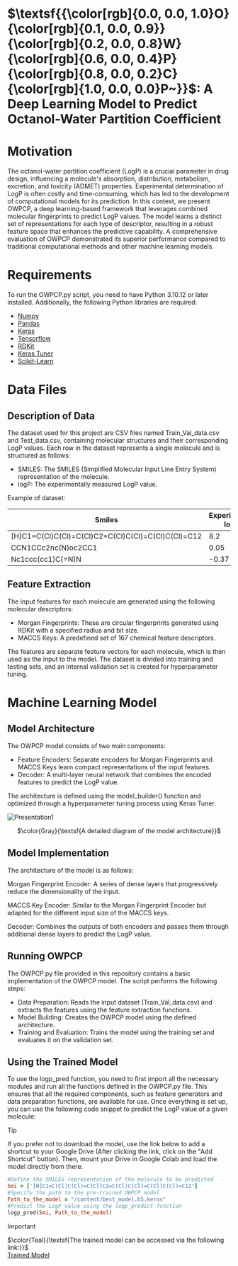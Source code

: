 
# $\textsf{{\color[rgb]{0.0, 0.0, 1.0}O}{\color[rgb]{0.1, 0.0, 0.9}}{\color[rgb]{0.2, 0.0, 0.8}W}{\color[rgb]{0.6, 0.0, 0.4}P}{\color[rgb]{0.8, 0.0, 0.2}C}{\color[rgb]{1.0, 0.0, 0.0}P~}}$:  A Deep Learning Model to Predict Octanol-Water Partition Coefficient 

# Motivation 
The octanol-water partition coefficient (LogP) is a crucial parameter in drug design, influencing a molecule's absorption, distribution, metabolism, excretion, and toxicity (ADMET) properties. Experimental determination of LogP is often costly and time-consuming, which has led to the development of computational models for its prediction. In this context, we present OWPCP, a deep learning-based framework that leverages combined molecular fingerprints to predict LogP values. The model learns a distinct set of representations for each type of descriptor, resulting in a robust feature space that enhances the predictive capability. A comprehensive evaluation of OWPCP demonstrated its superior performance compared to traditional computational methods and other machine learning models.
# Requirements
To run the OWPCP.py script, you need to have Python 3.10.12 or later installed. Additionally, the following Python libraries are required:
- [Numpy](https://numpy.org/)
- [Pandas](https://pandas.pydata.org/)
- [Keras](https://keras.io/)
- [Tensorflow](https://www.tensorflow.org/)
- [RDKit](https://www.rdkit.org/)
- [Keras Tuner](https://keras.io/keras_tuner/)
- [Scikit-Learn](https://scikit-learn.org/stable/)
# Data Files
## Description of Data
The dataset used for this project are CSV files named Train_Val_data.csv and Test_data.csv, containing molecular structures and their corresponding LogP values. Each row in the dataset represents a single molecule and is structured as follows:

+ SMILES: The SMILES (Simplified Molecular Input Line Entry System) representation of the molecule.
+ logP: The experimentally measured LogP value.
  
Example of dataset:

|  Smiles | Experimental logP |
| ---- | -- |
| [H]C1=C(Cl)C(Cl)=C(Cl)C2=C(Cl)C(Cl)=C(Cl)C(Cl)=C12| 8.2 |
|  CCN1CCc2nc(N)oc2CC1	| 0.05 |
|  Nc1ccc(cc1)C(=N)N | -0.37 |


## Feature Extraction
The input features for each molecule are generated using the following molecular descriptors:

- Morgan Fingerprints: These are circular fingerprints generated using RDKit with a specified radius and bit size.
- MACCS Keys: A predefined set of 167 chemical feature descriptors.

The features are separate feature vectors for each molecule, which is then used as the input to the model. The dataset is divided into training and testing sets, and an internal validation set is created for hyperparameter tuning.


# Machine Learning Model
## Model Architecture

The OWPCP model consists of two main components:

- Feature Encoders: Separate encoders for Morgan Fingerprints and MACCS Keys learn compact representations of the input features.
- Decoder: A multi-layer neural network that combines the encoded features to predict the LogP value.

The architecture is defined using the model_builder() function and optimized through a hyperparameter tuning process using Keras Tuner.

![Presentation1](https://github.com/user-attachments/assets/9f8910ec-0475-4bb5-a6ae-4a56386640ed)
<p align="center">
$\color{Gray}{\textsf{A detailed diagram of the  model architecture}}$
</p>

## Model Implementation
The architecture of the model is as follows:

Morgan Fingerprint Encoder: A series of dense layers that progressively reduce the dimensionality of the input.

MACCS Key Encoder: Similar to the Morgan Fingerprint Encoder but adapted for the different input size of the MACCS keys.

Decoder: Combines the outputs of both encoders and passes them through additional dense layers to predict the LogP value.

## Running OWPCP
The OWPCP.py file provided in this repository contains a basic implementation of the OWPCP model. The script performs the following steps:

- Data Preparation: Reads the input dataset (Train_Val_data.csv) and extracts the features using the feature extraction functions.
- Model Building: Creates the OWPCP model using the defined architecture.
- Training and Evaluation: Trains the model using the training set and evaluates it on the validation set.

## Using the Trained Model
To use the logp_pred function, you need to first import all the necessary modules and run all the functions defined in the OWPCP.py file. This ensures that all the required components, such as feature generators and data preparation functions, are available for use. Once everything is set up, you can use the following code snippet to predict the LogP value of a given molecule:

> [!TIP]
> If you prefer not to download the model, use the link below to add a shortcut to your Google Drive (After clicking the link, click on the "Add Shortcut" button). Then, mount your Drive in Google Colab and load the model directly from there.



 ```ruby
#Define the SMILES representation of the molecule to be predicted
Smi = ['[H]C1=C(Cl)C(Cl)=C(Cl)C2=C(Cl)C(Cl)=C(Cl)C(Cl)=C12']
#Specify the path to the pre-trained OWPCP model
Path_to_the_model = "/content/best_model.h5.keras"
#Predict the LogP value using the logp_predict function
logp_pred(Smi, Path_to_the_model)

```

> [!IMPORTANT]
> $\color{Teal}{\textsf{The trained model can be accessed via the following link:}}$ <br />
> [Trained Model](https://drive.google.com/file/d/1zsevz7eLPXsFI0-kfZp4qjR8-t0vPvN1/view?usp=sharing/)





